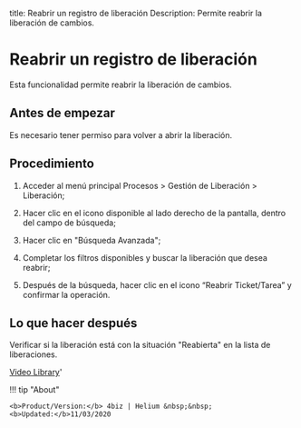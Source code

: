 title: Reabrir un registro de liberación
Description: Permite reabrir la liberación de cambios.
# Reabrir un registro de liberación

Esta funcionalidad permite reabrir la liberación de cambios.

Antes de empezar
--------------------

Es necesario tener permiso para volver a abrir la liberación.

Procedimiento
-----------------

1.  Acceder al menú principal Procesos \> Gestión de Liberación \> Liberación;

2.  Hacer clic en el icono disponible al lado derecho de la pantalla, dentro del
    campo de búsqueda;

3.  Hacer clic en "Búsqueda Avanzada";

4.  Completar los filtros disponibles y buscar la liberación que 
    desea reabrir;

5.  Después de la búsqueda, hacer clic en el icono “Reabrir Ticket/Tarea” y 
   confirmar la operación.

Lo que hacer después
------------------------

Verificar si la liberación está con la situación "Reabierta" en la lista de
liberaciones.

<i class='fa fa-youtube-play  fa-2x' style='color:#97ce17;vertical-align: middle;'> </i> [Video Library](https://www.youtube.com/playlist?list=PLB5qK2uzf2RPdiRF4nIuCkAvXedNFV-af)'

!!! tip "About"

    <b>Product/Version:</b> 4biz | Helium &nbsp;&nbsp;
    <b>Updated:</b>11/03/2020
